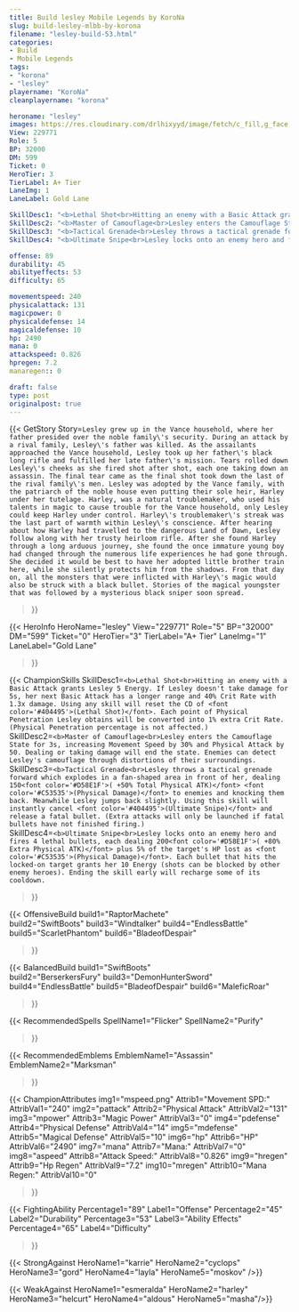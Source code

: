 ```yaml
---
title: Build lesley Mobile Legends by KoroNa
slug: build-lesley-mlbb-by-korona
filename: "lesley-build-53.html"
categories: 
- Build 
- Mobile Legends
tags: 
- "korona"
- "lesley"
playername: "KoroNa"
cleanplayername: "korona"

heroname: "lesley"
images: https://res.cloudinary.com/drlhixyyd/image/fetch/c_fill,g_face,f_auto/https://cdn2-build.mobagenie.my.id/p/images/banner/full/lesley.jpg
View: 229771 
Role: 5 
BP: 32000
DM: 599 
Ticket: 0 
HeroTier: 3 
TierLabel: A+ Tier 
LaneImg: 1
LaneLabel: Gold Lane 

SkillDesc1: "<b>Lethal Shot<br>Hitting an enemy with a Basic Attack grants Lesley 5 Energy. If Lesley doesn't take damage for 5s, her next Basic Attack has a longer range and 40% Crit Rate with 1.3x damage. Using any skill will reset the CD of <font color='#404495'>(Lethal Shot)</font>. Each point of Physical Penetration Lesley obtains will be converted into 1% extra Crit Rate. (Physical Penetration percentage is not affected.)"   
SkillDesc2: "<b>Master of Camouflage<br>Lesley enters the Camouflage State for 3s, increasing Movement Speed by 30% and Physical Attack by 50. Dealing or taking damage will end the state. Enemies can detect Lesley's camouflage through distortions of their surroundings."   
SkillDesc3: "<b>Tactical Grenade<br>Lesley throws a tactical grenade forward which explodes in a fan-shaped area in front of her, dealing 150<font color='#D58E1F'>( +50% Total Physical ATK)</font> <font color='#C53535'>(Physical Damage)</font> to enemies and knocking them back. Meanwhile Lesley jumps back slightly. Using this skill will instantly cancel <font color='#404495'>(Ultimate Snipe)</font> and release a fatal bullet. (Extra attacks will only be launched if fatal bullets have not finished firing.)"   
SkillDesc4: "<b>Ultimate Snipe<br>Lesley locks onto an enemy hero and fires 4 lethal bullets, each dealing 200<font color='#D58E1F'>( +80% Extra Physical ATK)</font> plus 5% of the target's HP lost as <font color='#C53535'>(Physical Damage)</font>. Each bullet that hits the locked-on target grants her 10 Energy (shots can be blocked by other enemy heroes). Ending the skill early will recharge some of its cooldown."  

offense: 89 
durability: 45 
abilityeffects: 53 
difficulty: 65 

movementspeed: 240
physicalattack: 131
magicpower: 0
physicaldefense: 14
magicaldefense: 10
hp: 2490
mana: 0
attackspeed: 0.826
hpregen: 7.2
manaregen:: 0

draft: false
type: post
originalpost: true
---
```



{{< GetStory 
Story=` Lesley grew up in the Vance household, where her father presided over the noble family\'s security. During an attack by a rival family, Lesley\'s father was killed. As the assailants approached the Vance household, Lesley took up her father\'s black long rifle and fulfilled her late father\'s mission. Tears rolled down Lesley\'s cheeks as she fired shot after shot, each one taking down an assassin. The final tear came as the final shot took down the last of the rival family\'s men. Lesley was adopted by the Vance family, with the patriarch of the noble house even putting their sole heir, Harley under her tutelage. Harley, was a natural troublemaker, who used his talents in magic to cause trouble for the Vance household, only Lesley could keep Harley under control. Harley\'s troublemaker\'s streak was the last part of warmth within Lesley\'s conscience. After hearing about how Harley had travelled to the dangerous Land of Dawn, Lesley follow along with her trusty heirloom rifle. After she found Harley through a long arduous journey, she found the once immature young boy had changed through the numerous life experiences he had gone through. She decided it would be best to have her adopted little brother train here, while she silently protects him from the shadows. From that day on, all the monsters that were inflicted with Harley\'s magic would also be struck with a black bullet. Stories of the magical youngster that was followed by a mysterious black sniper soon spread. ` 
>}}

{{< HeroInfo 
HeroName="lesley" 
View="229771" 
Role="5" 
BP="32000" 
DM="599" 
Ticket="0" 
HeroTier="3" 
TierLabel="A+ Tier" 
LaneImg="1" 
LaneLabel="Gold Lane" 
>}}
 
{{< ChampionSkills 
SkillDesc1=`<b>Lethal Shot<br>Hitting an enemy with a Basic Attack grants Lesley 5 Energy. If Lesley doesn't take damage for 5s, her next Basic Attack has a longer range and 40% Crit Rate with 1.3x damage. Using any skill will reset the CD of <font color='#404495'>(Lethal Shot)</font>. Each point of Physical Penetration Lesley obtains will be converted into 1% extra Crit Rate. (Physical Penetration percentage is not affected.)`   
SkillDesc2=`<b>Master of Camouflage<br>Lesley enters the Camouflage State for 3s, increasing Movement Speed by 30% and Physical Attack by 50. Dealing or taking damage will end the state. Enemies can detect Lesley's camouflage through distortions of their surroundings.`   
SkillDesc3=`<b>Tactical Grenade<br>Lesley throws a tactical grenade forward which explodes in a fan-shaped area in front of her, dealing 150<font color='#D58E1F'>( +50% Total Physical ATK)</font> <font color='#C53535'>(Physical Damage)</font> to enemies and knocking them back. Meanwhile Lesley jumps back slightly. Using this skill will instantly cancel <font color='#404495'>(Ultimate Snipe)</font> and release a fatal bullet. (Extra attacks will only be launched if fatal bullets have not finished firing.)`   
SkillDesc4=`<b>Ultimate Snipe<br>Lesley locks onto an enemy hero and fires 4 lethal bullets, each dealing 200<font color='#D58E1F'>( +80% Extra Physical ATK)</font> plus 5% of the target's HP lost as <font color='#C53535'>(Physical Damage)</font>. Each bullet that hits the locked-on target grants her 10 Energy (shots can be blocked by other enemy heroes). Ending the skill early will recharge some of its cooldown.`   
>}}

{{< OffensiveBuild 
build1="RaptorMachete"  
build2="SwiftBoots" 
build3="Windtalker" 
build4="EndlessBattle" 
build5="ScarletPhantom" 
build6="BladeofDespair" 
>}} 

{{< BalancedBuild 
build1="SwiftBoots"  
build2="BerserkersFury" 
build3="DemonHunterSword" 
build4="EndlessBattle" 
build5="BladeofDespair" 
build6="MaleficRoar" 
>}}


{{< RecommendedSpells 
SpellName1="Flicker" 
SpellName2="Purify" 
>}}  

{{< RecommendedEmblems 
EmblemName1="Assassin" 
EmblemName2="Marksman" 
>}}   


{{< ChampionAttributes
img1="mspeed.png" Attrib1="Movement SPD:" AttribVal1="240"
img2="pattack" Attrib2="Physical Attack" AttribVal2="131"
img3="mpower" Attrib3="Magic Power" AttribVal3="0"
img4="pdefense" Attrib4="Physical Defense" AttribVal4="14"
img5="mdefense" Attrib5="Magical Defense" AttribVal5="10"
img6="hp" Attrib6="HP" AttribVal6="2490"
img7="mana" Attrib7="Mana:" AttribVal7="0"
img8="aspeed" Attrib8="Attack Speed:" AttribVal8="0.826"
img9="hregen" Attrib9="Hp Regen" AttribVal9="7.2"
img10="mregen" Attrib10="Mana Regen:" AttribVal10="0"
>}}


{{< FightingAbility
Percentage1="89" Label1="Offense"
Percentage2="45" Label2="Durability"
Percentage3="53" Label3="Ability Effects"
Percentage4="65" Label4="Difficulty"
 >}}

{{< StrongAgainst 
HeroName1="karrie"
HeroName2="cyclops"
HeroName3="gord"
HeroName4="layla"
HeroName5="moskov"
/>}}

{{< WeakAgainst
HeroName1="esmeralda"
HeroName2="harley"
HeroName3="helcurt"
HeroName4="aldous"
HeroName5="masha"/>}}
